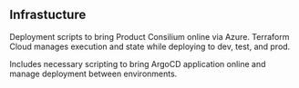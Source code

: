 ## Infrastucture
Deployment scripts to bring Product Consilium online via Azure.  Terraform Cloud manages execution and state while deploying to dev, test, and prod. 

Includes necessary scripting to bring ArgoCD application online and manage deployment between environments.
